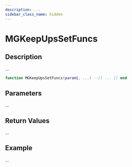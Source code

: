 ```yaml
---
description: ...
sidebar_class_name: hidden
---
```


# MGKeepUpsSetFuncs

## Description

...

```lua
function MGKeepUpsSetFuncs(param1, ...) --[[ ... ]] end
```

## Parameters

...

## Return Values

...

## Example

...

